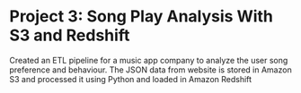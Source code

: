 # Project 3: Song Play Analysis With S3 and Redshift
Created an ETL pipeline for a music app company to analyze the user song preference and behaviour.
The JSON data from website is stored in Amazon S3 and processed it using Python and loaded in Amazon Redshift 
